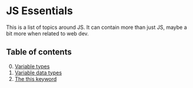 # JS Essentials

This is a list of topics around JS. It can contain more than just JS, maybe a bit more when related to web dev.

## Table of contents

0. [Variable types](types/VARIABLE_TYPES.md)
1. [Variable data types](types/VARIABLE_DATA_TYPES.md)
2. [The this keyword](this/THIS.md)
